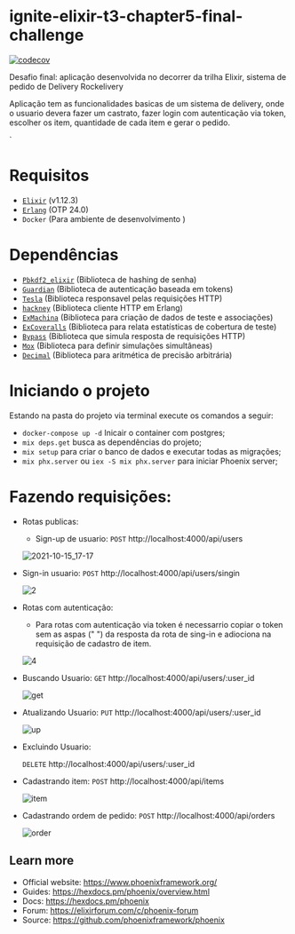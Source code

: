 # ignite-elixir-t3-chapter5-final-challenge
[![codecov](https://codecov.io/gh/bruguedes/ignite-elixir-t3-chapter5-final-challenge/branch/main/graph/badge.svg?token=KAXHYM1ZC8)](https://codecov.io/gh/bruguedes/ignite-elixir-t3-chapter5-final-challenge)

Desafio final: aplicação desenvolvida no decorrer da trilha Elixir, sistema de pedido de Delivery Rockelivery

Aplicação tem as funcionalidades basicas de um sistema de delivery, onde o usuario devera fazer um castrato, fazer login com autenticação via token, escolher os item, quantidade de cada item e gerar o pedido.

`
# Requisitos
  * [`Elixir`](https://github.com/elixir-lang/elixir) (v1.12.3)
  * [`Erlang`](https://www.erlang.org/) (OTP 24.0)
  * `Docker` (Para ambiente de desenvolvimento )

# Dependências
  * [`Pbkdf2_elixir`](https://github.com/riverrun/pbkdf2_elixir) (Biblioteca de hashing de senha)
  * [`Guardian`](https://github.com/riverrun/pbkdf2_elixir) (Biblioteca de autenticação baseada em tokens)
  * [`Tesla`](https://github.com/teamon/tesla) (Biblioteca responsavel pelas requisições HTTP)
  * [`hackney`](https://github.com/benoitc/hackney) (Biblioteca cliente HTTP em Erlang)
  * [`ExMachina`](https://github.com/thoughtbot/ex_machina) (Biblioteca para criação de dados de teste e associações)
  * [`ExCoveralls`](https://github.com/parroty/excoveralls) (Biblioteca para relata estatísticas de cobertura de teste)
  * [`Bypass`](https://github.com/PSPDFKit-labs/bypass) (Biblioteca que simula resposta de requisições HTTP)
  * [`Mox`](https://github.com/dashbitco/mox) (Biblioteca para definir simulações simultâneas)
  * [`Decimal`](https://github.com/ericmj/decimal) (Biblioteca para aritmética de precisão arbitrária)
 
# Iniciando o projeto
Estando na pasta do projeto via terminal execute os comandos a seguir: 
  * `docker-compose up -d` Inicair o container com postgres;
  * `mix deps.get` busca as dependências do projeto;
  * `mix setup` para criar o banco de dados e executar todas as migrações;
  * `mix phx.server` ou  `iex -S mix phx.server` para iniciar Phoenix server;

# Fazendo requisições:
* Rotas publicas:
  * Sign-up de usuario: 
    `POST` http://localhost:4000/api/users

   ![2021-10-15_17-17](https://user-images.githubusercontent.com/13700771/137559675-9e832a47-eb15-4690-be74-1024b2d749fe.png)
 
 * Sign-in usuario: 
    `POST` http://localhost:4000/api/users/singin
    
    ![2](https://user-images.githubusercontent.com/13700771/137561020-e8561080-d448-40ea-b3b0-e83c7eb693af.png)

* Rotas com autenticação:
  * Para rotas com autenticação via token é necessarrio copiar o token sem as aspas (" ") da resposta da rota de sing-in e adiociona na requisição de cadastro de item.
    
  ![4](https://user-images.githubusercontent.com/13700771/137562094-d2c5a9c6-c41d-4c58-a6f7-c6db7b3a0f28.png)

* Buscando Usuario: 
    `GET` http://localhost:4000/api/users/:user_id
    
    ![get](https://user-images.githubusercontent.com/13700771/137562947-be4f285c-ae7a-478a-99d2-669ddb87d107.png)

* Atualizando Usuario: 
    `PUT` http://localhost:4000/api/users/:user_id
    
    ![up](https://user-images.githubusercontent.com/13700771/137562772-7b0cba39-a97b-4ee1-ab54-8fc569392b50.png)

* Excluindo Usuario: 
   
   `DELETE` http://localhost:4000/api/users/:user_id

* Cadastrando item: 
   `POST` http://localhost:4000/api/items
   
   ![item](https://user-images.githubusercontent.com/13700771/137562215-1ea0d42d-ac59-480c-b500-17c3476b7089.png)
* Cadastrando ordem de pedido: 
   `POST` http://localhost:4000/api/orders
   
   ![order](https://user-images.githubusercontent.com/13700771/137562459-76b6e3e5-fdc2-41d0-ac65-3a48fdbb1fab.png)

## Learn more

  * Official website: https://www.phoenixframework.org/
  * Guides: https://hexdocs.pm/phoenix/overview.html
  * Docs: https://hexdocs.pm/phoenix
  * Forum: https://elixirforum.com/c/phoenix-forum
  * Source: https://github.com/phoenixframework/phoenix

